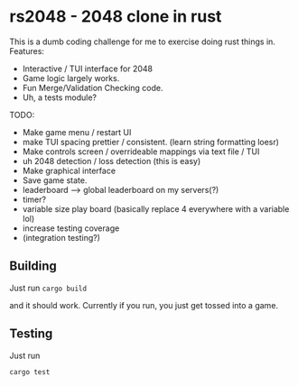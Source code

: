 # rs2048 - 2048 clone in rust
This is a dumb coding challenge for me to exercise doing rust things in.  
Features:
 * Interactive / TUI interface for 2048
 * Game logic largely works.
 * Fun Merge/Validation Checking code. 
 * Uh, a tests module?
 
TODO:
 * Make game menu / restart UI
 * make TUI spacing prettier / consistent. (learn string formatting loesr)
 * Make controls screen / overrideable mappings via text file / TUI
 * uh 2048 detection / loss detection (this is easy)
 * Make graphical interface
 * Save game state.
 * leaderboard --> global leaderboard on my servers(?)
 * timer? 
 * variable size play board (basically replace 4  everywhere with a variable lol)
 * increase testing coverage
 * (integration testing?)
## Building
Just run
`
cargo build
`

and it should work.
Currently if you run, you just get tossed into a game.
## Testing
Just run
```bash
cargo test
```
